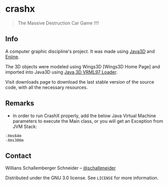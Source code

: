 # crashx
> The Massive Destruction Car Game !!!!

## Info

A computer graphic discipline's project. It was made using [Java3D](http://java.sun.com/products/java-media/3D/) and [Enjine](http://enjine.incubadora.fapesp.br/portal).

The 3D objects were modeled using Wings3D [Wings3D Home Page] and imported into Java3D using [Java 3D VRML97 Loader](https://j3d-vrml97.dev.java.net/).

Visit downloads page to download the last stable version of the source code, with all the necessary resources.

## Remarks

* In order to run CrashX properly, add the below Java Virtual Machine parameters to execute the Main class, or you will get an Exception from JVM Stack:

```
-Xms64m 
-Xms386m
```

## Contact

Willians Schallemberger Schneider – [@schalleneider](https://twitter.com/schalleneider)

Distributed under the GNU 3.0 license. See ``LICENSE`` for more information.
